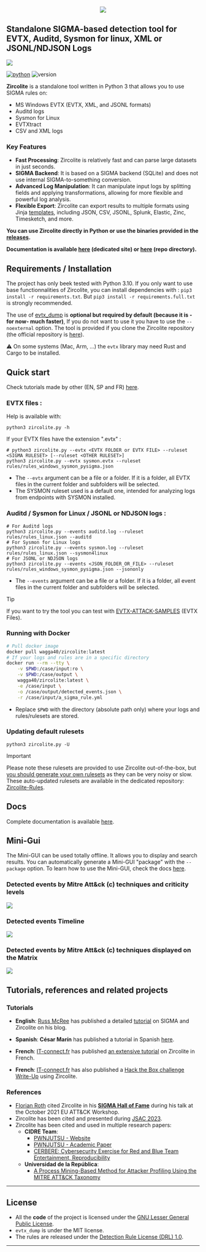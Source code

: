 # <p align="center">![](pics/zircolite_400.png)</p>

## Standalone SIGMA-based detection tool for EVTX, Auditd, Sysmon for linux, XML or JSONL/NDJSON Logs 
![](pics/Zircolite_v2.9.gif)

[![python](https://img.shields.io/badge/python-3.10-blue)](https://www.python.org/)
![version](https://img.shields.io/badge/Architecture-64bit-red)

**Zircolite** is a standalone tool written in Python 3 that allows you to use SIGMA rules on:

- MS Windows EVTX (EVTX, XML, and JSONL formats)
- Auditd logs
- Sysmon for Linux
- EVTXtract
- CSV and XML logs

### Key Features

- **Fast Processing**: Zircolite is relatively fast and can parse large datasets in just seconds.
- **SIGMA Backend**: It is based on a SIGMA backend (SQLite) and does not use internal SIGMA-to-something conversion.
- **Advanced Log Manipulation**: It can manipulate input logs by splitting fields and applying transformations, allowing for more flexible and powerful log analysis.
- **Flexible Export**: Zircolite can export results to multiple formats using Jinja [templates](templates), including JSON, CSV, JSONL, Splunk, Elastic, Zinc, Timesketch, and more.

**You can use Zircolite directly in Python or use the binaries provided in the [releases](https://github.com/wagga40/Zircolite/releases).** 

**Documentation is available [here](https://wagga40.github.io/Zircolite/) (dedicated site) or [here](docs) (repo directory).**

## Requirements / Installation

The project has only beek tested with Python 3.10. If you only want to use base functionnalities of Zircolite, you can install dependencies with : `pip3 install -r requirements.txt`. But `pip3 install -r requirements.full.txt` is strongly recommended.

The use of [evtx_dump](https://github.com/omerbenamram/evtx) is **optional but required by default (because it is -for now- much faster)**, If you do not want to use it you have to use the `--noexternal` option. The tool is provided if you clone the Zircolite repository (the official repository is [here](https://github.com/omerbenamram/evtx)).

:warning: On some systems (Mac, Arm, ...) the `evtx` library may need Rust and Cargo to be installed.

## Quick start

Check tutorials made by other (EN, SP and FR) [here](#tutorials).

### EVTX files : 

Help is available with:

```shell
python3 zircolite.py -h
```

If your EVTX files have the extension ".evtx" :

```shell
# python3 zircolite.py --evtx <EVTX FOLDER or EVTX FILE> --ruleset <SIGMA RULESET> [--ruleset <OTHER RULESET>]
python3 zircolite.py --evtx sysmon.evtx --ruleset rules/rules_windows_sysmon_pysigma.json
```

- The `--evtx` argument can be a file or a folder. If it is a folder, all EVTX files in the current folder and subfolders will be selected.
- The SYSMON ruleset used is a default one, intended for analyzing logs from endpoints with SYSMON installed.

### Auditd / Sysmon for Linux / JSONL or NDJSON logs : 

```shell
# For Auditd logs
python3 zircolite.py --events auditd.log --ruleset rules/rules_linux.json --auditd
# For Sysmon for Linux logs
python3 zircolite.py --events sysmon.log --ruleset rules/rules_linux.json --sysmon4linux
# For JSONL or NDJSON logs
python3 zircolite.py --events <JSON_FOLDER_OR_FILE> --ruleset rules/rules_windows_sysmon_pysigma.json --jsononly
```

- The `--events` argument can be a file or a folder. If it is a folder, all event files in the current folder and subfolders will be selected.

> [!TIP]
> If you want to try the tool you can test with [EVTX-ATTACK-SAMPLES](https://github.com/sbousseaden/EVTX-ATTACK-SAMPLES) (EVTX Files).

### Running with Docker

```bash
# Pull docker image
docker pull wagga40/zircolite:latest
# If your logs and rules are in a specific directory
docker run --rm --tty \
    -v $PWD:/case/input:ro \
    -v $PWD:/case/output \
    wagga40/zircolite:latest \
    -e /case/input \
    -o /case/output/detected_events.json \
    -r /case/input/a_sigma_rule.yml
```

- Replace `$PWD` with the directory (absolute path only) where your logs and rules/rulesets are stored.

### Updating default rulesets

```shell
python3 zircolite.py -U
```

> [!IMPORTANT]  
> Please note these rulesets are provided to use Zircolite out-of-the-box, but [you should generate your own rulesets](#why-you-should-build-your-own-rulesets) as they can be very noisy or slow. These auto-updated rulesets are available in the dedicated repository: [Zircolite-Rules](https://github.com/wagga40/Zircolite-Rules).

## Docs

Complete documentation is available [here](docs).

## Mini-Gui

The Mini-GUI can be used totally offline. It allows you to display and search results. You can automatically generate a Mini-GUI "package" with the `--package` option. To learn how to use the Mini-GUI, check the docs [here](docs/Advanced.md#mini-gui).

### Detected events by Mitre Att&ck (c) techniques and criticity levels

![](pics/gui.webp)

### Detected events Timeline

![](pics/gui-timeline.webp)

### Detected events by Mitre Att&ck (c) techniques displayed on the Matrix 

![](pics/gui-matrix.webp)

## Tutorials, references and related projects

### Tutorials

- **English**: [Russ McRee](https://holisticinfosec.io) has published a detailed [tutorial](https://holisticinfosec.io/post/2021-09-28-zircolite/) on SIGMA and Zircolite on his blog.

- **Spanish**: **César Marín** has published a tutorial in Spanish [here](https://derechodelared.com/zircolite-ejecucion-de-reglas-sigma-en-ficheros-evtx/).

- **French**: [IT-connect.fr](https://www.it-connect.fr/) has published [an extensive tutorial](https://www.it-connect.fr/) on Zircolite in French.

- **French**: [IT-connect.fr](https://www.it-connect.fr/) has also published a [Hack the Box challenge Write-Up](https://www.it-connect.fr/hack-the-box-sherlocks-tracer-solution/) using Zircolite.

### References 

- [Florian Roth](https://github.com/Neo23x0/) cited Zircolite in his [**SIGMA Hall of Fame**](https://github.com/Neo23x0/Talks/blob/master/Sigma_Hall_of_Fame_20211022.pdf) during his talk at the October 2021 EU ATT&CK Workshop.
- Zircolite has been cited and presented during [JSAC 2023](https://jsac.jpcert.or.jp/archive/2023/pdf/JSAC2023_workshop_sigma_jp.pdf).
- Zircolite has been cited and used in multiple research papers:
  - **CIDRE Team**:
    - [PWNJUTSU - Website](https://pwnjutsu.irisa.fr)
    - [PWNJUTSU - Academic Paper](https://hal.inria.fr/hal-03694719/document)
    - [CERBERE: Cybersecurity Exercise for Red and Blue Team Entertainment, Reproducibility](https://centralesupelec.hal.science/hal-04285565/file/CERBERE_final.pdf)
  - **Universidad de la República**:
    - [A Process Mining-Based Method for Attacker Profiling Using the MITRE ATT&CK Taxonomy](https://journals-sol.sbc.org.br/index.php/jisa/article/view/3902/2840)

---

## License

- All the **code** of the project is licensed under the [GNU Lesser General Public License](https://www.gnu.org/licenses/lgpl-3.0.en.html).
- `evtx_dump` is under the MIT license.
- The rules are released under the [Detection Rule License (DRL) 1.0](https://github.com/Neo23x0/sigma/blob/master/LICENSE.Detection.Rules.md).

---